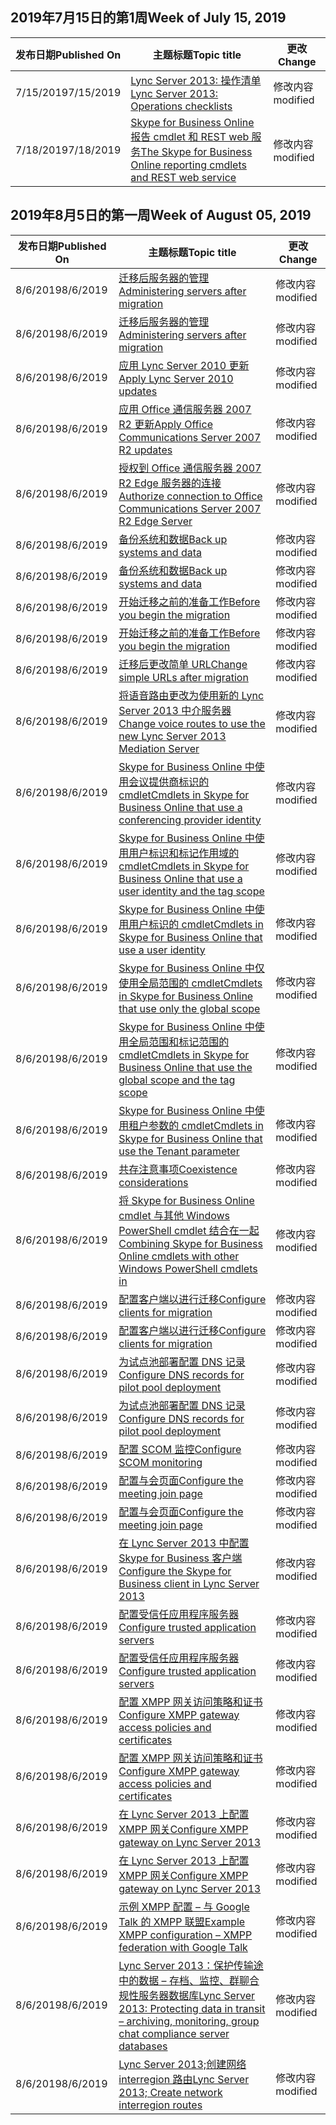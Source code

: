 <!-- This file is generated automatically each week. Changes made to this file will be overwritten.-->




## <a name="week-of-july-15-2019"></a><span data-ttu-id="a1f24-101">2019年7月15日的第1周</span><span class="sxs-lookup"><span data-stu-id="a1f24-101">Week of July 15, 2019</span></span>


| <span data-ttu-id="a1f24-102">发布日期</span><span class="sxs-lookup"><span data-stu-id="a1f24-102">Published On</span></span> |<span data-ttu-id="a1f24-103">主题标题</span><span class="sxs-lookup"><span data-stu-id="a1f24-103">Topic title</span></span> | <span data-ttu-id="a1f24-104">更改</span><span class="sxs-lookup"><span data-stu-id="a1f24-104">Change</span></span> |
|------|------------|--------|
| <span data-ttu-id="a1f24-105">7/15/2019</span><span class="sxs-lookup"><span data-stu-id="a1f24-105">7/15/2019</span></span> | [<span data-ttu-id="a1f24-106">Lync Server 2013: 操作清单</span><span class="sxs-lookup"><span data-stu-id="a1f24-106">Lync Server 2013: Operations checklists</span></span>](/LyncServer/lync-server-2013-operations-checklists) | <span data-ttu-id="a1f24-107">修改内容</span><span class="sxs-lookup"><span data-stu-id="a1f24-107">modified</span></span> |
| <span data-ttu-id="a1f24-108">7/18/2019</span><span class="sxs-lookup"><span data-stu-id="a1f24-108">7/18/2019</span></span> | [<span data-ttu-id="a1f24-109">Skype for Business Online 报告 cmdlet 和 REST web 服务</span><span class="sxs-lookup"><span data-stu-id="a1f24-109">The Skype for Business Online reporting cmdlets and REST web service</span></span>](/LyncServer/the-skype-for-business-online-reporting-cmdlets-and-rest-web-service) | <span data-ttu-id="a1f24-110">修改内容</span><span class="sxs-lookup"><span data-stu-id="a1f24-110">modified</span></span> |


## <a name="week-of-august-05-2019"></a><span data-ttu-id="a1f24-111">2019年8月5日的第一周</span><span class="sxs-lookup"><span data-stu-id="a1f24-111">Week of August 05, 2019</span></span>


| <span data-ttu-id="a1f24-112">发布日期</span><span class="sxs-lookup"><span data-stu-id="a1f24-112">Published On</span></span> |<span data-ttu-id="a1f24-113">主题标题</span><span class="sxs-lookup"><span data-stu-id="a1f24-113">Topic title</span></span> | <span data-ttu-id="a1f24-114">更改</span><span class="sxs-lookup"><span data-stu-id="a1f24-114">Change</span></span> |
|------|------------|--------|
| <span data-ttu-id="a1f24-115">8/6/2019</span><span class="sxs-lookup"><span data-stu-id="a1f24-115">8/6/2019</span></span> | [<span data-ttu-id="a1f24-116">迁移后服务器的管理</span><span class="sxs-lookup"><span data-stu-id="a1f24-116">Administering servers after migration</span></span>](/LyncServer/administering-servers-after-migration) | <span data-ttu-id="a1f24-117">修改内容</span><span class="sxs-lookup"><span data-stu-id="a1f24-117">modified</span></span> |
| <span data-ttu-id="a1f24-118">8/6/2019</span><span class="sxs-lookup"><span data-stu-id="a1f24-118">8/6/2019</span></span> | [<span data-ttu-id="a1f24-119">迁移后服务器的管理</span><span class="sxs-lookup"><span data-stu-id="a1f24-119">Administering servers after migration</span></span>](/LyncServer/administering-servers-after-migration_1) | <span data-ttu-id="a1f24-120">修改内容</span><span class="sxs-lookup"><span data-stu-id="a1f24-120">modified</span></span> |
| <span data-ttu-id="a1f24-121">8/6/2019</span><span class="sxs-lookup"><span data-stu-id="a1f24-121">8/6/2019</span></span> | [<span data-ttu-id="a1f24-122">应用 Lync Server 2010 更新</span><span class="sxs-lookup"><span data-stu-id="a1f24-122">Apply Lync Server 2010 updates</span></span>](/LyncServer/apply-lync-server-2010-updates) | <span data-ttu-id="a1f24-123">修改内容</span><span class="sxs-lookup"><span data-stu-id="a1f24-123">modified</span></span> |
| <span data-ttu-id="a1f24-124">8/6/2019</span><span class="sxs-lookup"><span data-stu-id="a1f24-124">8/6/2019</span></span> | [<span data-ttu-id="a1f24-125">应用 Office 通信服务器 2007 R2 更新</span><span class="sxs-lookup"><span data-stu-id="a1f24-125">Apply Office Communications Server 2007 R2 updates</span></span>](/LyncServer/apply-office-communications-server-2007-r2-updates) | <span data-ttu-id="a1f24-126">修改内容</span><span class="sxs-lookup"><span data-stu-id="a1f24-126">modified</span></span> |
| <span data-ttu-id="a1f24-127">8/6/2019</span><span class="sxs-lookup"><span data-stu-id="a1f24-127">8/6/2019</span></span> | [<span data-ttu-id="a1f24-128">授权到 Office 通信服务器 2007 R2 Edge 服务器的连接</span><span class="sxs-lookup"><span data-stu-id="a1f24-128">Authorize connection to Office Communications Server 2007 R2 Edge Server</span></span>](/LyncServer/authorize-connection-to-office-communications-server-2007-r2-edge-server) | <span data-ttu-id="a1f24-129">修改内容</span><span class="sxs-lookup"><span data-stu-id="a1f24-129">modified</span></span> |
| <span data-ttu-id="a1f24-130">8/6/2019</span><span class="sxs-lookup"><span data-stu-id="a1f24-130">8/6/2019</span></span> | [<span data-ttu-id="a1f24-131">备份系统和数据</span><span class="sxs-lookup"><span data-stu-id="a1f24-131">Back up systems and data</span></span>](/LyncServer/back-up-systems-and-data) | <span data-ttu-id="a1f24-132">修改内容</span><span class="sxs-lookup"><span data-stu-id="a1f24-132">modified</span></span> |
| <span data-ttu-id="a1f24-133">8/6/2019</span><span class="sxs-lookup"><span data-stu-id="a1f24-133">8/6/2019</span></span> | [<span data-ttu-id="a1f24-134">备份系统和数据</span><span class="sxs-lookup"><span data-stu-id="a1f24-134">Back up systems and data</span></span>](/LyncServer/back-up-systems-and-data_1) | <span data-ttu-id="a1f24-135">修改内容</span><span class="sxs-lookup"><span data-stu-id="a1f24-135">modified</span></span> |
| <span data-ttu-id="a1f24-136">8/6/2019</span><span class="sxs-lookup"><span data-stu-id="a1f24-136">8/6/2019</span></span> | [<span data-ttu-id="a1f24-137">开始迁移之前的准备工作</span><span class="sxs-lookup"><span data-stu-id="a1f24-137">Before you begin the migration</span></span>](/LyncServer/before-you-begin-the-migration) | <span data-ttu-id="a1f24-138">修改内容</span><span class="sxs-lookup"><span data-stu-id="a1f24-138">modified</span></span> |
| <span data-ttu-id="a1f24-139">8/6/2019</span><span class="sxs-lookup"><span data-stu-id="a1f24-139">8/6/2019</span></span> | [<span data-ttu-id="a1f24-140">开始迁移之前的准备工作</span><span class="sxs-lookup"><span data-stu-id="a1f24-140">Before you begin the migration</span></span>](/LyncServer/before-you-begin-the-migration_1) | <span data-ttu-id="a1f24-141">修改内容</span><span class="sxs-lookup"><span data-stu-id="a1f24-141">modified</span></span> |
| <span data-ttu-id="a1f24-142">8/6/2019</span><span class="sxs-lookup"><span data-stu-id="a1f24-142">8/6/2019</span></span> | [<span data-ttu-id="a1f24-143">迁移后更改简单 URL</span><span class="sxs-lookup"><span data-stu-id="a1f24-143">Change simple URLs after migration</span></span>](/LyncServer/change-simple-urls-after-migration) | <span data-ttu-id="a1f24-144">修改内容</span><span class="sxs-lookup"><span data-stu-id="a1f24-144">modified</span></span> |
| <span data-ttu-id="a1f24-145">8/6/2019</span><span class="sxs-lookup"><span data-stu-id="a1f24-145">8/6/2019</span></span> | [<span data-ttu-id="a1f24-146">将语音路由更改为使用新的 Lync Server 2013 中介服务器</span><span class="sxs-lookup"><span data-stu-id="a1f24-146">Change voice routes to use the new Lync Server 2013 Mediation Server</span></span>](/LyncServer/change-voice-routes-to-use-the-new-lync-server-2013-mediation-server) | <span data-ttu-id="a1f24-147">修改内容</span><span class="sxs-lookup"><span data-stu-id="a1f24-147">modified</span></span> |
| <span data-ttu-id="a1f24-148">8/6/2019</span><span class="sxs-lookup"><span data-stu-id="a1f24-148">8/6/2019</span></span> | [<span data-ttu-id="a1f24-149">Skype for Business Online 中使用会议提供商标识的 cmdlet</span><span class="sxs-lookup"><span data-stu-id="a1f24-149">Cmdlets in Skype for Business Online that use a conferencing provider identity</span></span>](/LyncServer/cmdlets-in-skype-for-business-online-that-use-a-conferencing-provider-identity) | <span data-ttu-id="a1f24-150">修改内容</span><span class="sxs-lookup"><span data-stu-id="a1f24-150">modified</span></span> |
| <span data-ttu-id="a1f24-151">8/6/2019</span><span class="sxs-lookup"><span data-stu-id="a1f24-151">8/6/2019</span></span> | [<span data-ttu-id="a1f24-152">Skype for Business Online 中使用用户标识和标记作用域的 cmdlet</span><span class="sxs-lookup"><span data-stu-id="a1f24-152">Cmdlets in Skype for Business Online that use a user identity and the tag scope</span></span>](/LyncServer/cmdlets-in-skype-for-business-online-that-use-a-user-identity-and-the-tag-scope) | <span data-ttu-id="a1f24-153">修改内容</span><span class="sxs-lookup"><span data-stu-id="a1f24-153">modified</span></span> |
| <span data-ttu-id="a1f24-154">8/6/2019</span><span class="sxs-lookup"><span data-stu-id="a1f24-154">8/6/2019</span></span> | [<span data-ttu-id="a1f24-155">Skype for Business Online 中使用用户标识的 cmdlet</span><span class="sxs-lookup"><span data-stu-id="a1f24-155">Cmdlets in Skype for Business Online that use a user identity</span></span>](/LyncServer/cmdlets-in-skype-for-business-online-that-use-a-user-identity) | <span data-ttu-id="a1f24-156">修改内容</span><span class="sxs-lookup"><span data-stu-id="a1f24-156">modified</span></span> |
| <span data-ttu-id="a1f24-157">8/6/2019</span><span class="sxs-lookup"><span data-stu-id="a1f24-157">8/6/2019</span></span> | [<span data-ttu-id="a1f24-158">Skype for Business Online 中仅使用全局范围的 cmdlet</span><span class="sxs-lookup"><span data-stu-id="a1f24-158">Cmdlets in Skype for Business Online that use only the global scope</span></span>](/LyncServer/cmdlets-in-skype-for-business-online-that-use-only-the-global-scope) | <span data-ttu-id="a1f24-159">修改内容</span><span class="sxs-lookup"><span data-stu-id="a1f24-159">modified</span></span> |
| <span data-ttu-id="a1f24-160">8/6/2019</span><span class="sxs-lookup"><span data-stu-id="a1f24-160">8/6/2019</span></span> | [<span data-ttu-id="a1f24-161">Skype for Business Online 中使用全局范围和标记范围的 cmdlet</span><span class="sxs-lookup"><span data-stu-id="a1f24-161">Cmdlets in Skype for Business Online that use the global scope and the tag scope</span></span>](/LyncServer/cmdlets-in-skype-for-business-online-that-use-the-global-scope-and-the-tag-scope) | <span data-ttu-id="a1f24-162">修改内容</span><span class="sxs-lookup"><span data-stu-id="a1f24-162">modified</span></span> |
| <span data-ttu-id="a1f24-163">8/6/2019</span><span class="sxs-lookup"><span data-stu-id="a1f24-163">8/6/2019</span></span> | [<span data-ttu-id="a1f24-164">Skype for Business Online 中使用租户参数的 cmdlet</span><span class="sxs-lookup"><span data-stu-id="a1f24-164">Cmdlets in Skype for Business Online that use the Tenant parameter</span></span>](/LyncServer/cmdlets-in-skype-for-business-online-that-use-the-tenant-parameter) | <span data-ttu-id="a1f24-165">修改内容</span><span class="sxs-lookup"><span data-stu-id="a1f24-165">modified</span></span> |
| <span data-ttu-id="a1f24-166">8/6/2019</span><span class="sxs-lookup"><span data-stu-id="a1f24-166">8/6/2019</span></span> | [<span data-ttu-id="a1f24-167">共存注意事项</span><span class="sxs-lookup"><span data-stu-id="a1f24-167">Coexistence considerations</span></span>](/LyncServer/coexistence-considerations) | <span data-ttu-id="a1f24-168">修改内容</span><span class="sxs-lookup"><span data-stu-id="a1f24-168">modified</span></span> |
| <span data-ttu-id="a1f24-169">8/6/2019</span><span class="sxs-lookup"><span data-stu-id="a1f24-169">8/6/2019</span></span> | [<span data-ttu-id="a1f24-170">将 Skype for Business Online cmdlet 与其他 Windows PowerShell cmdlet 结合在一起</span><span class="sxs-lookup"><span data-stu-id="a1f24-170">Combining Skype for Business Online cmdlets with other Windows PowerShell cmdlets in</span></span>](/LyncServer/combining-skype-for-business-online-cmdlets-with-other-windows-powershell-cmdlets-in) | <span data-ttu-id="a1f24-171">修改内容</span><span class="sxs-lookup"><span data-stu-id="a1f24-171">modified</span></span> |
| <span data-ttu-id="a1f24-172">8/6/2019</span><span class="sxs-lookup"><span data-stu-id="a1f24-172">8/6/2019</span></span> | [<span data-ttu-id="a1f24-173">配置客户端以进行迁移</span><span class="sxs-lookup"><span data-stu-id="a1f24-173">Configure clients for migration</span></span>](/LyncServer/configure-clients-for-migration) | <span data-ttu-id="a1f24-174">修改内容</span><span class="sxs-lookup"><span data-stu-id="a1f24-174">modified</span></span> |
| <span data-ttu-id="a1f24-175">8/6/2019</span><span class="sxs-lookup"><span data-stu-id="a1f24-175">8/6/2019</span></span> | [<span data-ttu-id="a1f24-176">配置客户端以进行迁移</span><span class="sxs-lookup"><span data-stu-id="a1f24-176">Configure clients for migration</span></span>](/LyncServer/configure-clients-for-migration_1) | <span data-ttu-id="a1f24-177">修改内容</span><span class="sxs-lookup"><span data-stu-id="a1f24-177">modified</span></span> |
| <span data-ttu-id="a1f24-178">8/6/2019</span><span class="sxs-lookup"><span data-stu-id="a1f24-178">8/6/2019</span></span> | [<span data-ttu-id="a1f24-179">为试点池部署配置 DNS 记录</span><span class="sxs-lookup"><span data-stu-id="a1f24-179">Configure DNS records for pilot pool deployment</span></span>](/LyncServer/configure-dns-records-for-pilot-pool-deployment) | <span data-ttu-id="a1f24-180">修改内容</span><span class="sxs-lookup"><span data-stu-id="a1f24-180">modified</span></span> |
| <span data-ttu-id="a1f24-181">8/6/2019</span><span class="sxs-lookup"><span data-stu-id="a1f24-181">8/6/2019</span></span> | [<span data-ttu-id="a1f24-182">为试点池部署配置 DNS 记录</span><span class="sxs-lookup"><span data-stu-id="a1f24-182">Configure DNS records for pilot pool deployment</span></span>](/LyncServer/configure-dns-records-for-pilot-pool-deployment_1) | <span data-ttu-id="a1f24-183">修改内容</span><span class="sxs-lookup"><span data-stu-id="a1f24-183">modified</span></span> |
| <span data-ttu-id="a1f24-184">8/6/2019</span><span class="sxs-lookup"><span data-stu-id="a1f24-184">8/6/2019</span></span> | [<span data-ttu-id="a1f24-185">配置 SCOM 监控</span><span class="sxs-lookup"><span data-stu-id="a1f24-185">Configure SCOM monitoring</span></span>](/LyncServer/configure-scom-monitoring) | <span data-ttu-id="a1f24-186">修改内容</span><span class="sxs-lookup"><span data-stu-id="a1f24-186">modified</span></span> |
| <span data-ttu-id="a1f24-187">8/6/2019</span><span class="sxs-lookup"><span data-stu-id="a1f24-187">8/6/2019</span></span> | [<span data-ttu-id="a1f24-188">配置与会页面</span><span class="sxs-lookup"><span data-stu-id="a1f24-188">Configure the meeting join page</span></span>](/LyncServer/configure-the-meeting-join-page) | <span data-ttu-id="a1f24-189">修改内容</span><span class="sxs-lookup"><span data-stu-id="a1f24-189">modified</span></span> |
| <span data-ttu-id="a1f24-190">8/6/2019</span><span class="sxs-lookup"><span data-stu-id="a1f24-190">8/6/2019</span></span> | [<span data-ttu-id="a1f24-191">配置与会页面</span><span class="sxs-lookup"><span data-stu-id="a1f24-191">Configure the meeting join page</span></span>](/LyncServer/configure-the-meeting-join-page_1) | <span data-ttu-id="a1f24-192">修改内容</span><span class="sxs-lookup"><span data-stu-id="a1f24-192">modified</span></span> |
| <span data-ttu-id="a1f24-193">8/6/2019</span><span class="sxs-lookup"><span data-stu-id="a1f24-193">8/6/2019</span></span> | [<span data-ttu-id="a1f24-194">在 Lync Server 2013 中配置 Skype for Business 客户端</span><span class="sxs-lookup"><span data-stu-id="a1f24-194">Configure the Skype for Business client in Lync Server 2013</span></span>](/LyncServer/configure-the-skype-for-business-client-in-lync-server-2013) | <span data-ttu-id="a1f24-195">修改内容</span><span class="sxs-lookup"><span data-stu-id="a1f24-195">modified</span></span> |
| <span data-ttu-id="a1f24-196">8/6/2019</span><span class="sxs-lookup"><span data-stu-id="a1f24-196">8/6/2019</span></span> | [<span data-ttu-id="a1f24-197">配置受信任应用程序服务器</span><span class="sxs-lookup"><span data-stu-id="a1f24-197">Configure trusted application servers</span></span>](/LyncServer/configure-trusted-application-servers) | <span data-ttu-id="a1f24-198">修改内容</span><span class="sxs-lookup"><span data-stu-id="a1f24-198">modified</span></span> |
| <span data-ttu-id="a1f24-199">8/6/2019</span><span class="sxs-lookup"><span data-stu-id="a1f24-199">8/6/2019</span></span> | [<span data-ttu-id="a1f24-200">配置受信任应用程序服务器</span><span class="sxs-lookup"><span data-stu-id="a1f24-200">Configure trusted application servers</span></span>](/LyncServer/configure-trusted-application-servers_1) | <span data-ttu-id="a1f24-201">修改内容</span><span class="sxs-lookup"><span data-stu-id="a1f24-201">modified</span></span> |
| <span data-ttu-id="a1f24-202">8/6/2019</span><span class="sxs-lookup"><span data-stu-id="a1f24-202">8/6/2019</span></span> | [<span data-ttu-id="a1f24-203">配置 XMPP 网关访问策略和证书</span><span class="sxs-lookup"><span data-stu-id="a1f24-203">Configure XMPP gateway access policies and certificates</span></span>](/LyncServer/configure-xmpp-gateway-access-policies-and-certificates) | <span data-ttu-id="a1f24-204">修改内容</span><span class="sxs-lookup"><span data-stu-id="a1f24-204">modified</span></span> |
| <span data-ttu-id="a1f24-205">8/6/2019</span><span class="sxs-lookup"><span data-stu-id="a1f24-205">8/6/2019</span></span> | [<span data-ttu-id="a1f24-206">配置 XMPP 网关访问策略和证书</span><span class="sxs-lookup"><span data-stu-id="a1f24-206">Configure XMPP gateway access policies and certificates</span></span>](/LyncServer/configure-xmpp-gateway-access-policies-and-certificates_1) | <span data-ttu-id="a1f24-207">修改内容</span><span class="sxs-lookup"><span data-stu-id="a1f24-207">modified</span></span> |
| <span data-ttu-id="a1f24-208">8/6/2019</span><span class="sxs-lookup"><span data-stu-id="a1f24-208">8/6/2019</span></span> | [<span data-ttu-id="a1f24-209">在 Lync Server 2013 上配置 XMPP 网关</span><span class="sxs-lookup"><span data-stu-id="a1f24-209">Configure XMPP gateway on Lync Server 2013</span></span>](/LyncServer/configure-xmpp-gateway-on-lync-server-2013) | <span data-ttu-id="a1f24-210">修改内容</span><span class="sxs-lookup"><span data-stu-id="a1f24-210">modified</span></span> |
| <span data-ttu-id="a1f24-211">8/6/2019</span><span class="sxs-lookup"><span data-stu-id="a1f24-211">8/6/2019</span></span> | [<span data-ttu-id="a1f24-212">在 Lync Server 2013 上配置 XMPP 网关</span><span class="sxs-lookup"><span data-stu-id="a1f24-212">Configure XMPP gateway on Lync Server 2013</span></span>](/LyncServer/configure-xmpp-gateway-on-lync-server-2013_1) | <span data-ttu-id="a1f24-213">修改内容</span><span class="sxs-lookup"><span data-stu-id="a1f24-213">modified</span></span> |
| <span data-ttu-id="a1f24-214">8/6/2019</span><span class="sxs-lookup"><span data-stu-id="a1f24-214">8/6/2019</span></span> | [<span data-ttu-id="a1f24-215">示例 XMPP 配置 –  与 Google Talk 的 XMPP 联盟</span><span class="sxs-lookup"><span data-stu-id="a1f24-215">Example XMPP configuration – XMPP federation with Google Talk</span></span>](/LyncServer/lync-server-2013-example-xmpp-configuration-%E2%80%93-xmpp-federation-with-google-talk) | <span data-ttu-id="a1f24-216">修改内容</span><span class="sxs-lookup"><span data-stu-id="a1f24-216">modified</span></span> |
| <span data-ttu-id="a1f24-217">8/6/2019</span><span class="sxs-lookup"><span data-stu-id="a1f24-217">8/6/2019</span></span> | [<span data-ttu-id="a1f24-218">Lync Server 2013：保护传输途中的数据 – 存档、监控、群聊合规性服务器数据库</span><span class="sxs-lookup"><span data-stu-id="a1f24-218">Lync Server 2013: Protecting data in transit – archiving, monitoring, group chat compliance server databases</span></span>](/LyncServer/lync-server-2013-protecting-data-in-transit-%E2%80%93-archiving-monitoring-group-chat-compliance-server-databases) | <span data-ttu-id="a1f24-219">修改内容</span><span class="sxs-lookup"><span data-stu-id="a1f24-219">modified</span></span> |
| <span data-ttu-id="a1f24-220">8/6/2019</span><span class="sxs-lookup"><span data-stu-id="a1f24-220">8/6/2019</span></span> | [<span data-ttu-id="a1f24-221">Lync Server 2013;创建网络 interregion 路由</span><span class="sxs-lookup"><span data-stu-id="a1f24-221">Lync Server 2013; Create network interregion routes</span></span>](/LyncServer/lync-server-2013;-create-network-interregion-routes) | <span data-ttu-id="a1f24-222">修改内容</span><span class="sxs-lookup"><span data-stu-id="a1f24-222">modified</span></span> |
